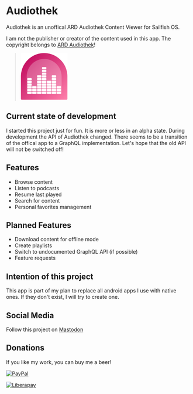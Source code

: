 # Audiothek
Audiothek is an unoffical ARD Audiothek Content Viewer for Sailfish OS.

I am not the publisher or creator of the content used in this app. 
The copyright belongs to [ARD Audiothek](https://www.ardaudiothek.de/)!

>![](icons/128x128/harbour-audiothek.png)

## Current state of development
I started this project just for fun. It is more or less in an alpha state. During development the API of Audiothek changed. There seems to be a transition of the offical app to a GraphQL implementation. Let's hope that the old API will not be switched off! 

## Features
- Browse content
- Listen to podcasts
- Resume last played
- Search for content
- Personal favorites management

## Planned Features
- Download content for offline mode
- Create playlists
- Switch to undocumented GraphQL API (if possible)
- Feature requests

## Intention of this project

This app is part of my plan to replace all android apps I use with native ones. If they don't exist, I will try to create one.

## Social Media

Follow this project on [Mastodon](https://social.nubecula.org/@audiothek)

## Donations

If you like my work, you can buy me a beer! 

[![PayPal](https://www.paypalobjects.com/en_US/i/btn/btn_donate_LG.gif) ](https://www.paypal.com/paypalme/nubecula/1)

[![Liberapay](https://liberapay.com/assets/widgets/donate.svg)](https://liberapay.com/black-sheep-dev/donate)
